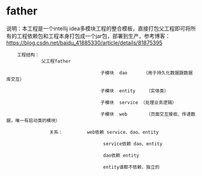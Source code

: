 # father
说明：本工程是一个intellij idea多模块工程的整合模板，直接打包父工程即可将所有的工程依赖包和工程本身打包成一个jar包，部署到生产，参考博客：https://blog.csdn.net/baidu_41885330/article/details/81875395

        工程结构：
                 父工程father

                                       子模块  dao      （用于持久化数据跟数据库交互）

                                       子模块  entity    （实体类）

                                       子模块  service （处理业务逻辑）

                                       子模块  web       （页面交互接收、传递数据，唯一有启动类的模块）

                    关系：         web依赖 service、dao、entity

                                        service依赖 dao、entity

                                        dao依赖 entity

                                        entity谁都不依赖，独立的
